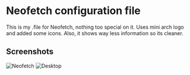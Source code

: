 # Neofetch configuration file 
This is my .file for Neofetch, nothing too special on it. Uses mini arch logo and 
added some icons. Also, it shows way less information so its cleaner.

## Screenshots
![Neofetch](https://i.imgur.com/ihiblGP.png)
![Desktop](https://imgur.com/P9Kchip)
